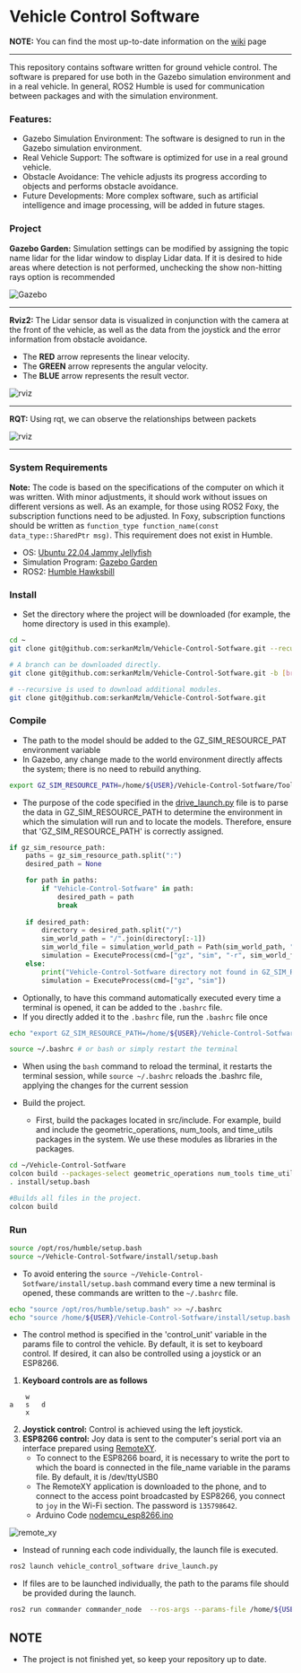 # Vehicle Control Software

**NOTE:** You can find the most up-to-date information on the [wiki](https://github.com/serkanMzlm/Vehicle-Control-Sotfware/wiki) page

---

This repository contains software written for ground vehicle control. The software is prepared for use both in the Gazebo simulation environment and in a real vehicle. In general, ROS2 Humble is used for communication between packages and with the simulation environment.

### Features:
- Gazebo Simulation Environment: The software is designed to run in the Gazebo simulation environment.
- Real Vehicle Support: The software is optimized for use in a real ground vehicle.
- Obstacle Avoidance: The vehicle adjusts its progress according to objects and performs obstacle avoidance.
- Future Developments: More complex software, such as artificial intelligence and image processing, will be added in future stages.

### Project
**Gazebo Garden:** Simulation settings can be modified by assigning the topic name lidar for the lidar window to display Lidar data. If it is desired to hide areas where detection is not performed, unchecking the show non-hitting rays option is recommended

![Gazebo](./Documentation/images/gz_sim.png)

---

**Rviz2:** The Lidar sensor data is visualized in conjunction with the camera at the front of the vehicle, as well as the data from the joystick and the error information from obstacle avoidance.

- The **RED** arrow represents the linear velocity.
- The **GREEN** arrow represents the angular velocity.
- The **BLUE** arrow represents the result vector.

![rviz](./Documentation/images/rviz2.png)

---

**RQT:** Using rqt, we can observe the relationships between packets

![rviz](./Documentation/images/rosgraph.png)

---

### System Requirements
**Note:** The code is based on the specifications of the computer on which it was written. With minor adjustments, it should work without issues on different versions as well. As an example, for those using ROS2 Foxy, the subscription functions need to be adjusted. In Foxy, subscription functions should be written as `function_type function_name(const data_type::SharedPtr msg)`. This requirement does not exist in Humble.

- OS: [Ubuntu 22.04 Jammy Jellyfish](https://releases.ubuntu.com/jammy/)
- Simulation Program: [Gazebo Garden](https://gazebosim.org/docs/garden/getstarted)
- ROS2: [Humble Hawksbill](https://docs.ros.org/en/humble/index.html)

### Install
- Set the directory where the project will be downloaded (for example, the home directory is used in this example).

```bash
cd ~
git clone git@github.com:serkanMzlm/Vehicle-Control-Sotfware.git --recursive

# A branch can be downloaded directly.
git clone git@github.com:serkanMzlm/Vehicle-Control-Sotfware.git -b [branch_name]

# --recursive is used to download additional modules.
git clone git@github.com:serkanMzlm/Vehicle-Control-Sotfware.git
```

### Compile
- The path to the model should be added to the GZ_SIM_RESOURCE_PAT environment variable
- In Gazebo, any change made to the world environment directly affects the system; there is no need to rebuild anything.
```bash
export GZ_SIM_RESOURCE_PATH=/home/${USER}/Vehicle-Control-Sotfware/Tools/simulation/models"
```
- The purpose of the code specified in the [drive_launch.py](https://github.com/serkanMzlm/Vehicle-Control-Sotfware/blob/main/src/modules/vehicle_control_software/launch/drive_launch.py#L16) file is to parse the data in GZ_SIM_RESOURCE_PATH to determine the environment in which the simulation will run and to locate the models. Therefore, ensure that 'GZ_SIM_RESOURCE_PATH' is correctly assigned.

```python
if gz_sim_resource_path:
    paths = gz_sim_resource_path.split(":")
    desired_path = None

    for path in paths:
        if "Vehicle-Control-Sotfware" in path:
            desired_path = path
            break
    
    if desired_path:
        directory = desired_path.split("/")
        sim_world_path = "/".join(directory[:-1])
        sim_world_file = simulation_world_path = Path(sim_world_path, "worlds", "land_vehicle.sdf")
        simulation = ExecuteProcess(cmd=["gz", "sim", "-r", sim_world_file])
    else:
        print("Vehicle-Control-Sotfware directory not found in GZ_SIM_RESOURCE_PATH.")
        simulation = ExecuteProcess(cmd=["gz", "sim"])
```

- Optionally, to have this command automatically executed every time a terminal is opened, it can be added to the `.bashrc` file.
- If you directly added it to the `.bashrc` file, run the `.bashrc` file once

```bash
echo "export GZ_SIM_RESOURCE_PATH=/home/${USER}/Vehicle-Control-Sotfware/Tools/simulation/models" >> ~/.bashrc 

source ~/.bashrc # or bash or simply restart the terminal
```
- When using the `bash` command to reload the terminal, it restarts the terminal session, while `source ~/.bashrc` reloads the .bashrc file, applying the changes for the current session

- Build the project.
    - First, build the packages located in src/include. For example, build and include the geometric_operations, num_tools, and time_utils packages in the system. We use these modules as libraries in the packages.
    
```bash
cd ~/Vehicle-Control-Sotfware
colcon build --packages-select geometric_operations num_tools time_utils
. install/setup.bash
```
```bash
#Builds all files in the project.
colcon build  
```

### Run
```bash
source /opt/ros/humble/setup.bash
source ~/Vehicle-Control-Sotfware/install/setup.bash
```

- To avoid entering the `source ~/Vehicle-Control-Sotfware/install/setup.bash` command every time a new terminal is opened, these commands are written to the `~/.bashrc` file.
```bash
echo "source /opt/ros/humble/setup.bash" >> ~/.bashrc
echo "source /home/${USER}/Vehicle-Control-Sotfware/install/setup.bash >> ~/.bashrc
```

- The control method is specified in the 'control_unit' variable in the params file to control the vehicle. By default, it is set to keyboard control. If desired, it can also be controlled using a joystick or an ESP8266.

1. **Keyboard controls are as follows**
```
    w
a   s   d   
    x
```
2. **Joystick control:** Control is achieved using the left joystick.
3. **ESP8266 control:** Joy data is sent to the computer's serial port via an interface prepared using [RemoteXY](https://remotexy.com/en/). 
    - To connect to the ESP8266 board, it is necessary to write the port to which the board is connected in the file_name variable in the params file. By default, it is /dev/ttyUSB0
    - The RemoteXY application is downloaded to the phone, and to connect to the access point broadcasted by ESP8266, you connect to `joy` in the Wi-Fi section. The password is `135798642`.
    - Arduino Code [nodemcu_esp8266.ino](https://github.com/serkanMzlm/Vehicle-Control-Sotfware/blob/main/Tools/arduino/nodemcu_esp8266/nodemcu_esp8266.ino)

![remote_xy](./Documentation/images/remotexy.png)

- Instead of running each code individually, the launch file is executed.
```bash
ros2 launch vehicle_control_software drive_launch.py
```
- If files are to be launched individually, the path to the params file should be provided during the launch.
```bash
ros2 run commander commander_node  --ros-args --params-file /home/${USER}/Vehicle-Control-Sotfware/src/modules/vehicle_control_software/config/params.yml
```

## NOTE
- The project is not finished yet, so keep your repository up to date.